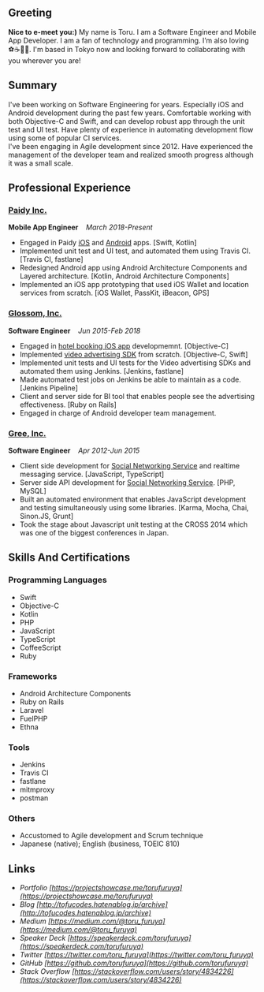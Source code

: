 ## Greeting

**Nice to e-meet you:)** My name is Toru. I am a Software Engineer and Mobile App Developer. I am a fan of technology and programming. I’m also loving ⚽️☕️🍺🍣. I'm based in Tokyo now and looking forward to collaborating with you wherever you are!

## Summary

I've been working on Software Engineering for years. Especially iOS and Android development during the past few years. Comfortable working with both Objective-C and Swift, and can develop robust app through the unit test and UI test. Have plenty of experience in automating development flow using some of popular CI services.  
I've been engaging in Agile development since 2012. Have experienced the management of the developer team and realized smooth progress although it was a small scale.

## Professional Experience

### [Paidy Inc.](https://engineering.paidy.com/)

__Mobile App Engineer__ &nbsp;&nbsp; _March 2018-Present_

- Engaged in Paidy [iOS](https://itunes.apple.com/jp/app/paidy/id1220373112?mt=8) and [Android](https://play.google.com/store/apps/details?id=com.paidy.paidy&hl=en) apps. [Swift, Kotlin]
- Implemented unit test and UI test, and automated them using Travis CI. [Travis CI, fastlane]
- Redesigned Android app using Android Architecture Components and Layered architecture. [Kotlin, Android Architecture Components]
- Implemented an iOS app prototyping that used iOS Wallet and location services from scratch. [iOS Wallet, PassKit, iBeacon, GPS]

### [Glossom, Inc.](https://www.glossom.co.jp/)

__Software Engineer__ &nbsp;&nbsp; _Jun 2015-Feb 2018_

- Engaged in [hotel booking iOS app](https://corp.gree.net/jp/ja/news/press/2014/0617-01.html) developmemnt. [Objective-C]
- Implemented [video advertising SDK](https://adcorsa.glossom.jp/) from scratch. [Objective-C, Swift]
- Implemented unit tests and UI tests for the Video advertising SDKs and automated them using Jenkins. [Jenkins, fastlane]
- Made automated test jobs on Jenkins be able to maintain as a code. [Jenkins Pipeline]
- Client and server side for BI tool that enables people see the advertising effectiveness. [Ruby on Rails]
- Engaged in charge of Android developer team management.

### [Gree, Inc.](http://corp.gree.net/jp/en/)

__Software Engineer__ &nbsp;&nbsp; _Apr 2012-Jun 2015_

- Client side development for [Social Networking Service](http://gree.jp/) and realtime messaging service. [JavaScript, TypeScript]
- Server side API development for [Social Networking Service](http://gree.jp/). [PHP, MySQL]
- Built an automated environment that enables JavaScript development and testing simultaneously using some libraries. [Karma, Mocha, Chai, Sinon.JS, Grunt]
- Took the stage about Javascript unit testing at the CROSS 2014 which was one of the biggest conferences in Japan.

## Skills And Certifications

### Programming Languages

- Swift
- Objective-C
- Kotlin
- PHP
- JavaScript
- TypeScript
- CoffeeScript
- Ruby

### Frameworks

- Android Architecture Components
- Ruby on Rails
- Laravel
- FuelPHP
- Ethna

### Tools

- Jenkins
- Travis CI
- fastlane
- mitmproxy
- postman

### Others

- Accustomed to Agile development and Scrum technique
- Japanese (native); English (business, TOEIC 810)

## Links

- _Portfolio_ _[https://projectshowcase.me/torufuruya](https://projectshowcase.me/torufuruya)_
- _Blog_ _[http://tofucodes.hatenablog.jp/archive](http://tofucodes.hatenablog.jp/archive)_
- _Medium_ _[https://medium.com/@toru_furuya](https://medium.com/@toru_furuya)_
- _Speaker Deck_ _[https://speakerdeck.com/torufuruya](https://speakerdeck.com/torufuruya)_
- _Twitter_ _[https://twitter.com/toru_furuya](https://twitter.com/toru_furuya)_
- _GitHub_ _[https://github.com/torufuruya](https://github.com/torufuruya)_
- _Stack Overflow_ _[https://stackoverflow.com/users/story/4834226](https://stackoverflow.com/users/story/4834226)_
